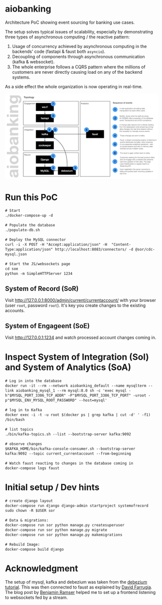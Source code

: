 # aiobanking
Architecture PoC showing event sourcing for banking use cases.

The setup solves typical issues of scalability, 
especially by demonstrating three types of 
asynchronous computing / the reactive pattern:

1. Usage of concurrency achieved by asynchronous
computing in the backends' code (fastapi & faust both `asyncio`).
2. Decoupling of components through asynchronous communication (kafka & websocket).
3. The whole enterprise follows a CQRS pattern
where the millions of customers are never directly causing
load on any of the backend systems.

As a side effect the whole organization is now
operating in real-time.

![](aiobanking.png)


# Run this PoC
```
# Start
./docker-compose-up -d

# Populate the database
./populate-db.sh

# Deploy the MySQL connector
curl -i -X POST -H "Accept:application/json" -H  "Content-Type:application/json" http://localhost:8083/connectors/ -d @sor/cdc-mysql.json

# Start the JS/websockets page
cd soe
python -m SimpleHTTPServer 1234
```
## System of Record (SoR)

Visit http://127.0.0.1:8000/admin/current/currentaccount/ with
your browser (user `root`, password `root`). It's key you create
changes to the existing accounts.

## System of Engageent (SoE)

Visit http://127.0.0.1:1234 and watch processed account changes
coming in.

# Inspect System of Integration (SoI) and System of Analytics (SoA)
```
# Log in into the database
docker run -it --rm --network aiobanking_default --name mysqlterm --link aiobanking_mysql_1 --rm mysql:8.0 sh -c 'exec mysql -h"$MYSQL_PORT_3306_TCP_ADDR" -P"$MYSQL_PORT_3306_TCP_PORT" -uroot -p"$MYSQL_ENV_MYSQL_ROOT_PASSWORD" --host=mysql' 

# log in to Kafka
docker exec -i -t -u root $(docker ps | grep kafka | cut -d' ' -f1) /bin/bash

# list topics
./bin/kafka-topics.sh --list --bootstrap-server kafka:9092

# observe changes
$KAFKA_HOME/bin/kafka-console-consumer.sh --bootstrap-server kafka:9092 --topic current_currentaccount --from-beginning

# Watch faust reacting to changes in the database coming in
docker-compose logs faust
```


# Initial setup / Dev hints

```
# create django layout
docker-compose run django django-admin startproject systemofrecord
sudo chown -R $USER sor

# Data & migrations:
docker-compose run sor python manage.py createsuperuser
docker-compose run sor python manage.py migrate
docker-compose run sor python manage.py makemigrations

# Rebuild Image:
docker-compose build django
```




# Acknowledgment
The setup of mysql, kafka and debezium was taken from the [debezium tutorial](https://debezium.io/documentation/reference/1.8/tutorial.html). This was then connected to faust as explained by [David Farrugia](https://towardsdatascience.com/introduction-to-kafka-stream-processing-in-python-e30d34bf3a12). The blog post by
[Benjamin Ramser](https://iwpnd.pw/articles/2020-03/apache-kafka-fastapi-geostream) helped me to set up a frontend listening to websockets fed by a stream.